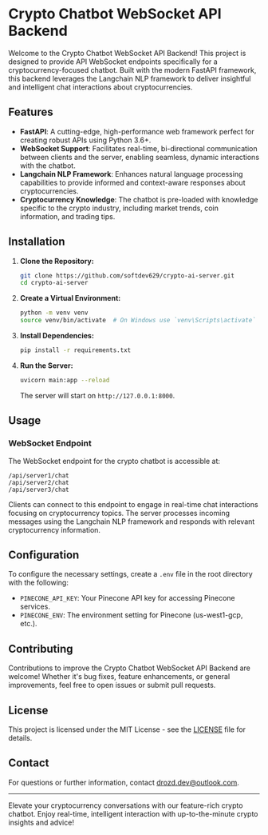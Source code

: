 # Crypto Chatbot WebSocket API Backend

Welcome to the Crypto Chatbot WebSocket API Backend! This project is designed to provide API WebSocket endpoints specifically for a cryptocurrency-focused chatbot. Built with the modern FastAPI framework, this backend leverages the Langchain NLP framework to deliver insightful and intelligent chat interactions about cryptocurrencies.

## Features

- **FastAPI**: A cutting-edge, high-performance web framework perfect for creating robust APIs using Python 3.6+.
- **WebSocket Support**: Facilitates real-time, bi-directional communication between clients and the server, enabling seamless, dynamic interactions with the chatbot.
- **Langchain NLP Framework**: Enhances natural language processing capabilities to provide informed and context-aware responses about cryptocurrencies.
- **Cryptocurrency Knowledge**: The chatbot is pre-loaded with knowledge specific to the crypto industry, including market trends, coin information, and trading tips.

## Installation

1. **Clone the Repository:**

   ```bash
   git clone https://github.com/softdev629/crypto-ai-server.git
   cd crypto-ai-server
   ```

2. **Create a Virtual Environment:**

   ```bash
   python -m venv venv
   source venv/bin/activate  # On Windows use `venv\Scripts\activate`
   ```

3. **Install Dependencies:**

   ```bash
   pip install -r requirements.txt
   ```

4. **Run the Server:**

   ```bash
   uvicorn main:app --reload
   ```

   The server will start on `http://127.0.0.1:8000`.

## Usage

### WebSocket Endpoint

The WebSocket endpoint for the crypto chatbot is accessible at:

```
/api/server1/chat
/api/server2/chat
/api/server3/chat
```

Clients can connect to this endpoint to engage in real-time chat interactions focusing on cryptocurrency topics. The server processes incoming messages using the Langchain NLP framework and responds with relevant cryptocurrency information.

## Configuration

To configure the necessary settings, create a `.env` file in the root directory with the following:

- `PINECONE_API_KEY`: Your Pinecone API key for accessing Pinecone services.
- `PINECONE_ENV`: The environment setting for Pinecone (us-west1-gcp, etc.).

## Contributing

Contributions to improve the Crypto Chatbot WebSocket API Backend are welcome! Whether it's bug fixes, feature enhancements, or general improvements, feel free to open issues or submit pull requests.

## License

This project is licensed under the MIT License - see the [LICENSE](LICENSE) file for details.

## Contact

For questions or further information, contact [drozd.dev@outlook.com](mailto:drozd.dev@outlook.com).

---

Elevate your cryptocurrency conversations with our feature-rich crypto chatbot. Enjoy real-time, intelligent interaction with up-to-the-minute crypto insights and advice!